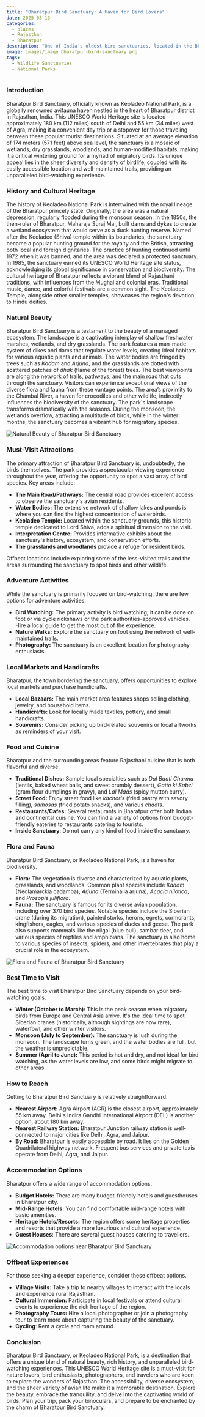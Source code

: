 ```yaml
---
title: "Bharatpur Bird Sanctuary: A Haven for Bird Lovers"
date: 2025-03-13
categories:
  - places
  - Rajasthan
  - Bharatpur
description: "One of India's oldest bird sanctuaries, located in the Bharatpur district. Established by Maharaja Vijay Singh in the 18th century, it is home to a diverse range of bird species, including many migratory birds from different countries."
image: images/image_bharatpur-bird-sanctuary.png
tags: 
  - Wildlife Sanctuaries
  - National Parks
---
```



### **Introduction**

Bharatpur Bird Sanctuary, officially known as Keoladeo National Park, is a globally renowned avifauna haven nestled in the heart of Bharatpur district in Rajasthan, India. This UNESCO World Heritage site is located approximately 180 km (112 miles) south of Delhi and 55 km (34 miles) west of Agra, making it a convenient day trip or a stopover for those traveling between these popular tourist destinations. Situated at an average elevation of 174 meters (571 feet) above sea level, the sanctuary is a mosaic of wetlands, dry grasslands, woodlands, and human-modified habitats, making it a critical wintering ground for a myriad of migratory birds. Its unique appeal lies in the sheer diversity and density of birdlife, coupled with its easily accessible location and well-maintained trails, providing an unparalleled bird-watching experience.

### **History and Cultural Heritage**

The history of Keoladeo National Park is intertwined with the royal lineage of the Bharatpur princely state. Originally, the area was a natural depression, regularly flooded during the monsoon season. In the 1850s, the then-ruler of Bharatpur, Maharaja Suraj Mal, built dams and dykes to create a wetland ecosystem that would serve as a duck hunting reserve. Named after the Keoladeo (Shiva) temple within its boundaries, the sanctuary became a popular hunting ground for the royalty and the British, attracting both local and foreign dignitaries.  The practice of hunting continued until 1972 when it was banned, and the area was declared a protected sanctuary. In 1985, the sanctuary earned its UNESCO World Heritage site status, acknowledging its global significance in conservation and biodiversity. The cultural heritage of Bharatpur reflects a vibrant blend of Rajasthani traditions, with influences from the Mughal and colonial eras. Traditional music, dance, and colorful festivals are a common sight. The Keoladeo Temple, alongside other smaller temples, showcases the region's devotion to Hindu deities.  

###  **Natural Beauty**

Bharatpur Bird Sanctuary is a testament to the beauty of a managed ecosystem. The landscape is a captivating interplay of shallow freshwater marshes, wetlands, and dry grasslands. The park features a man-made system of dikes and dams that regulate water levels, creating ideal habitats for various aquatic plants and animals. The water bodies are fringed by trees such as *Kadam* and *Arjuna*, and the grasslands are dotted with scattered patches of *dhak* (flame of the forest) trees. The best viewpoints are along the network of trails, pathways, and the main road that cuts through the sanctuary. Visitors can experience exceptional views of the diverse flora and fauna from these vantage points. The area’s proximity to the Chambal River, a haven for crocodiles and other wildlife, indirectly influences the biodiversity of the sanctuary.  The park's landscape transforms dramatically with the seasons. During the monsoon, the wetlands overflow, attracting a multitude of birds, while in the winter months, the sanctuary becomes a vibrant hub for migratory species.

<img src="placeholder_image_natural_beauty.jpg" alt="Natural Beauty of Bharatpur Bird Sanctuary">

### **Must-Visit Attractions**

The primary attraction of Bharatpur Bird Sanctuary is, undoubtedly, the birds themselves.  The park provides a spectacular viewing experience throughout the year, offering the opportunity to spot a vast array of bird species. Key areas include:

*   **The Main Road/Pathways:**  The central road provides excellent access to observe the sanctuary's avian residents.
*   **Water Bodies:**  The extensive network of shallow lakes and ponds is where you can find the highest concentration of waterbirds.
*   **Keoladeo Temple:** Located within the sanctuary grounds, this historic temple dedicated to Lord Shiva, adds a spiritual dimension to the visit.
*   **Interpretation Centre:**  Provides informative exhibits about the sanctuary's history, ecosystem, and conservation efforts.
*   **The grasslands and woodlands** provide a refuge for resident birds.

Offbeat locations include exploring some of the less-visited trails and the areas surrounding the sanctuary to spot birds and other wildlife.

### **Adventure Activities**

While the sanctuary is primarily focused on bird-watching, there are few options for adventure activities.

*   **Bird Watching:**  The primary activity is bird watching; it can be done on foot or via cycle rickshaws or the park authorities-approved vehicles.  Hire a local guide to get the most out of the experience.
*   **Nature Walks:**  Explore the sanctuary on foot using the network of well-maintained trails.
*   **Photography:** The sanctuary is an excellent location for photography enthusiasts.

### **Local Markets and Handicrafts**

Bharatpur, the town bordering the sanctuary, offers opportunities to explore local markets and purchase handicrafts.

*   **Local Bazaars:**  The main market area features shops selling clothing, jewelry, and household items.
*   **Handicrafts:**  Look for locally made textiles, pottery, and small handicrafts.
*   **Souvenirs:**  Consider picking up bird-related souvenirs or local artworks as reminders of your visit.

### **Food and Cuisine**

Bharatpur and the surrounding areas feature Rajasthani cuisine that is both flavorful and diverse.

*   **Traditional Dishes:**  Sample local specialties such as *Dal Baati Churma* (lentils, baked wheat balls, and sweet crumbly dessert), *Gatte ki Sabzi* (gram flour dumplings in gravy), and *Lal Maas* (spicy mutton curry).
*   **Street Food:** Enjoy street food like *kachoris* (fried pastry with savory filling), *samosas* (fried potato snacks), and various *chaats*.
*   **Restaurants/Cafes:**  Several restaurants in Bharatpur offer both Indian and continental cuisine.  You can find a variety of options from budget-friendly eateries to restaurants catering to tourists.
*   **Inside Sanctuary**: Do not carry any kind of food inside the sanctuary.

### **Flora and Fauna**

Bharatpur Bird Sanctuary, or Keoladeo National Park, is a haven for biodiversity.

*   **Flora:**  The vegetation is diverse and characterized by aquatic plants, grasslands, and woodlands.  Common plant species include *Kadam* (Neolamarckia cadamba), *Arjuna* (Terminalia arjuna), *Acacia nilotica*, and *Prosopis juliflora*.
*   **Fauna:**  The sanctuary is famous for its diverse avian population, including over 370 bird species. Notable species include the Siberian crane (during its migration), painted storks, herons, egrets, cormorants, kingfishers, eagles, and various species of ducks and geese. The park also supports mammals like the nilgai (blue bull), sambar deer, and various species of reptiles and amphibians. The sanctuary is also home to various species of insects, spiders, and other invertebrates that play a crucial role in the ecosystem.

<img src="placeholder_image_flora_fauna.jpg" alt="Flora and Fauna of Bharatpur Bird Sanctuary">

### **Best Time to Visit**

The best time to visit Bharatpur Bird Sanctuary depends on your bird-watching goals.

*   **Winter (October to March):**  This is the peak season when migratory birds from Europe and Central Asia arrive. It's the ideal time to spot Siberian cranes (historically, although sightings are now rare), waterfowl, and other winter visitors.
*   **Monsoon (July to September):** The sanctuary is lush during the monsoon. The landscape turns green, and the water bodies are full, but the weather is unpredictable.
*   **Summer (April to June):** This period is hot and dry, and not ideal for bird watching, as the water levels are low, and some birds might migrate to other areas.

### **How to Reach**

Getting to Bharatpur Bird Sanctuary is relatively straightforward.

*   **Nearest Airport:**  Agra Airport (AGR) is the closest airport, approximately 55 km away. Delhi's Indira Gandhi International Airport (DEL) is another option, about 180 km away.
*   **Nearest Railway Station:**  Bharatpur Junction railway station is well-connected to major cities like Delhi, Agra, and Jaipur.
*   **By Road:** Bharatpur is easily accessible by road.  It lies on the Golden Quadrilateral highway network.  Frequent bus services and private taxis operate from Delhi, Agra, and Jaipur.

### **Accommodation Options**

Bharatpur offers a wide range of accommodation options.

*   **Budget Hotels:**  There are many budget-friendly hotels and guesthouses in Bharatpur city.
*   **Mid-Range Hotels:**  You can find comfortable mid-range hotels with basic amenities.
*   **Heritage Hotels/Resorts:**  The region offers some heritage properties and resorts that provide a more luxurious and cultural experience.
*   **Guest Houses**: There are several guest houses catering to travellers.

<img src="placeholder_image_accommodation.jpg" alt="Accommodation options near Bharatpur Bird Sanctuary">

### **Offbeat Experiences**

For those seeking a deeper experience, consider these offbeat options.

*   **Village Visits:**  Take a trip to nearby villages to interact with the locals and experience rural Rajasthan.
*   **Cultural Immersion:** Participate in local festivals or attend cultural events to experience the rich heritage of the region.
*   **Photography Tours:**  Hire a local photographer or join a photography tour to learn more about capturing the beauty of the sanctuary.
*   **Cycling**: Rent a cycle and roam around.

### **Conclusion**

Bharatpur Bird Sanctuary, or Keoladeo National Park, is a destination that offers a unique blend of natural beauty, rich history, and unparalleled bird-watching experiences. This UNESCO World Heritage site is a must-visit for nature lovers, bird enthusiasts, photographers, and travelers who are keen to explore the wonders of Rajasthan. The accessibility, diverse ecosystem, and the sheer variety of avian life make it a memorable destination. Explore the beauty, embrace the tranquility, and delve into the captivating world of birds. Plan your trip, pack your binoculars, and prepare to be enchanted by the charm of Bharatpur Bird Sanctuary.


